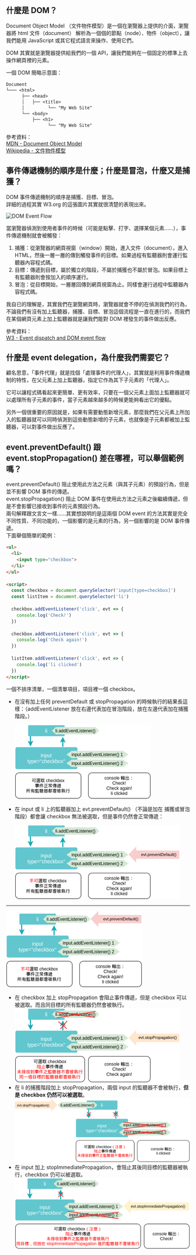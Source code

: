 ## 什麼是 DOM？
Document Object Model （文件物件模型）是一個在瀏覽器上提供的介面，瀏覽器將 html 文件（document） 解析為一個個的節點（node）、物件（object），讓我們能用 JavaScript 或其它程式語言來操作、使用它們。  

DOM 其實就是瀏覽器提供給我們的一個 API，讓我們能夠在一個固定的標準上去操作網頁裡的元素。  

一個 DOM 簡略示意圖：
```
Document
└─── <html>
      ├── <head>
      │   ├── <title>
      │         └── "My Web Site"
      └── <body>
          ├── <h1>
                └── "My Web Site"
```

參考資料：  
[MDN - Document Object Model](https://developer.mozilla.org/en-US/docs/Web/API/Document_Object_Model)  
[Wikipedia - 文件物件模型](https://zh.wikipedia.org/wiki/%E6%96%87%E6%A1%A3%E5%AF%B9%E8%B1%A1%E6%A8%A1%E5%9E%8B)

## 事件傳遞機制的順序是什麼；什麼是冒泡，什麼又是捕獲？
DOM 事件傳遞機制的順序是捕獲、目標、冒泡。  
詳細的過程其實 W3.org 的這張圖片其實就很清楚的表現出來。

![DOM Event Flow](https://www.w3.org/TR/DOM-Level-3-Events/images/eventflow.svg)

當瀏覽器偵測到使用者事件的時候（可能是點擊、打字、選擇某個元素……），事件傳遞機制就會被觸發：
1. 捕獲：從瀏覽器的網頁視窗（window）開始，進入文件（document），進入 HTML，然後一層一層的傳到觸發事件的目標。如果過程有監聽器則會運行監聽器內容程式碼。
2. 目標：傳遞到目標，屬於獨立的階段，不屬於捕獲也不屬於冒泡。如果目標上有監聽器則會按加入的順序運行。
3. 冒泡：從目標開始，一層層回傳到網頁視窗為止。同樣會運行過程中監聽器內容程式碼。

我自已的理解是，其實我們在瀏覽網頁時，瀏覽器就會不停的在偵測我們的行為，不論我們有沒有加上監聽器，捕獲、目標、冒泡這個流程是一直在進行的，而我們在某個網頁元素上加上監聽器就是讓我們能對 DOM 裡發生的事件做出反應。

參考資料：  
[W3 - Event dispatch and DOM event flow](https://www.w3.org/TR/DOM-Level-3-Events/#event-flow)

## 什麼是 event delegation，為什麼我們需要它？
顧名思意，「事件代理」就是找個「處理事件的代理人」，其實就是利用事件傳遞機制的特性，在父元素上加上監聽器，指定它作為其下子元素的「代理人」。  

它可以讓程式碼看起來更簡單、更有效率，只要在一個父元素上面加上監聽器就可以處理所有子元素的事件，當子元素越來越多的時候更能夠看出它的優點。  

另外一個很重要的原因就是，如果有需要動態新增元素，那麼我們在父元素上所加入的監聽器就可以同時偵測到這些動態新增的子元素，也就像是子元素都被加上監聽器，可以對事件做出反應了。

## event.preventDefault() 跟 event.stopPropagation() 差在哪裡，可以舉個範例嗎？
event.preventDefault() 阻止使用此方法之元素（與其子元素）的預設行為，但是並不影響 DOM 事件的傳遞。  
event.stopPropagation() 阻止 DOM 事件在使用此方法之元素之後繼續傳遞，但是不會影響已接收到事件的元素預設行為。  
兩句解釋跟文言文一樣……其實想說明的是這兩個 DOM event 的方法其實是完全不同性質、不同功能的，一個影響的是元素的行為，另一個影響的是 DOM 事件傳遞。  
下面舉個簡單的範例：  
```html
<ul>
  <li>
    <input type="checkbox">
  </li>
</ul>

<script>
  const checkbox = document.querySelector('input[type=checkbox]')
  const listItem = document.querySelector('li')

  checkbox.addEventListener('click', evt => {
    console.log('Check!') 
  })

  checkbox.addEventListener('click', evt => {
    console.log('Check again!')
  })

  listItem.addEventListener('click', evt => {
    console.log('li clicked')
  })
</script>
```
一個不排序清單，一個清單項目，項目裡一個 checkbox。  
- 在沒有加上任何 preventDefault 或 stopPropagation 的時候執行的結果長這樣：（addEventListener 放在右邊代表加在冒泡階段，放在左邊代表加在捕獲階段。）  

  ![nothing](./img/nothing.png)  

- 在 input 或 li 上的監聽器加上 evt.preventDefault() （不論是加在 捕獲或冒泡階段）都會讓 checkbox 無法被選取，但是事件仍然會正常傳遞：  

  ![preventDefault0](./img/preventdefault0.png)  
---
  ![preventDefault1](./img/preventdefault1.png)  

- 在 checkbox 加上 stopPropagation 會阻止事件傳遞，但是 checkbox 可以被選取。而且同目標的所有監聽器仍然會被執行。  
  ![stopPropagation0](./img/stopProp0.png)
- 在 li 的捕獲階段加上 stopPropagation，兩個 input 的監聽器不會被執行，**但是 checkbox 仍然可以被選取**。  
  ![stopPropagation1](./img/stopProp1.png)
- 在 input 加上 stopImmediatePropagation，會阻止其後同目標的監聽器被執行，checkbox 仍可以被選取。  
  ![stopImmediatePropagation](./img/stopImProp0.png)

